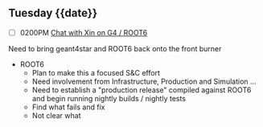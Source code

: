 ## Tuesday {{date}}

- [ ] 0200PM [Chat with Xin on G4 / ROOT6](https://lbnl.zoom.us/j/9630685012)

 Need to bring geant4star and ROOT6 back onto the front burner
 - ROOT6 
	 - Plan to make this a focused S&C effort
	 - Need involvement from Infrastructure, Production and Simulation ...
	 - Need to establish a "production release" compiled against ROOT6 and begin running nightly builds / nightly tests
	 - Find what fails and fix
	 - Not clear what 